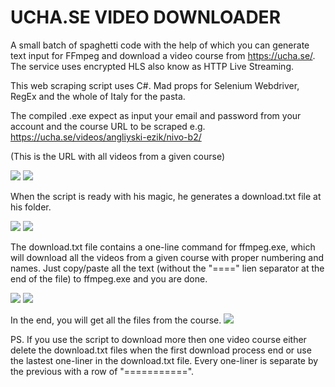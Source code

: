 # UCHA.SE VIDEO DOWNLOADER
A small batch of spaghetti code with the help of which you can generate text input for FFmpeg and download a video course from https://ucha.se/. The service uses encrypted HLS also know as HTTP Live Streaming.

This web scraping script uses C#. Mad props for Selenium Webdriver, RegEx and the whole of Italy for the pasta. 

The compiled .exe expect as input your email and password from your account and the course URL to be scraped e.g. https://ucha.se/videos/angliyski-ezik/nivo-b2/ 

(This is the URL with all videos from a given course)

<img src="https://i.imgur.com/vxabyJi.png">

<img src="https://i.imgur.com/jcJQIqj.png">

When the script is ready with his magic, he generates a download.txt file at his folder. 

<img src="https://i.imgur.com/Sr1zpmw.png">

<img src="https://i.imgur.com/6Zv3o9f.png">

The download.txt file contains a one-line command for ffmpeg.exe, which will download all the videos from a given course with proper numbering and names. Just copy/paste all the text (without the "====" lien separator at the end of the file) to ffmpeg.exe and you are done. 

<img src="https://i.imgur.com/ib4S31b.png">

<img src="https://i.imgur.com/pzQd8Vh.png">

In the end, you will get all the files from the course. 
<img src="https://i.imgur.com/DyyxaJy.png">

PS. If you use the script to download more then one video course either delete the download.txt files when the first download process end or use the lastest one-liner in the download.txt file. Every one-liner is separate by the previous with a row of "===========". 

